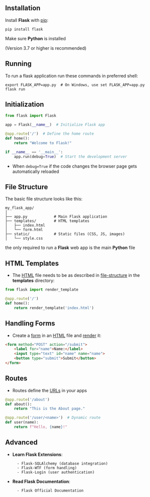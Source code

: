 ## Installation

Install **Flask** with [pip](computer-science/docs/python/libraries.md):

```shell
pip install flask

```

Make sure **Python** is installed 

(Version 3.7 or higher is recommended)

## Running

To run a flask application run these commands in preferred shell:

```shell
export FLASK_APP=app.py  # On Windows, use set FLASK_APP=app.py
flask run
```

## Initialization

```python
from flask import Flask

app = Flask(__name__)  # Initialize Flask app

@app.route('/')  # Define the home route
def home():
    return "Welcome to Flask!"

if __name__ == '__main__':
    app.run(debug=True)  # Start the development server

```

- When `debug=True` if the code changes the browser page gets automatically reloaded

## File Structure

The basic file structure looks like this:

```shell
my_flask_app/
│
├── app.py            # Main Flask application
├── templates/        # HTML templates
│   ├── index.html
│   └── form.html
├── static/           # Static files (CSS, JS, images)
│   └── style.css

```

the only required to run a **Flask** web app is the main **Python** file

## HTML Templates

- The [HTML](contents-html.md) file needs to be as described in [file-structure](computer-science/docs/python/flask/file-structure.md) in the **templates** directory:

```python
from flask import render_template

@app.route('/')
def home():
    return render_template('index.html')

```

## Handling Forms

- Create a [form](forms.md) in an [HTML](contents-html.md) file and [render](html-templates.md) it:

```html
<form method="POST" action="/submit">
    <label for="name">Name:</label>
    <input type="text" id="name" name="name">
    <button type="submit">Submit</button>
</form>
```

## Routes

-  Routes define the [URLs](lecture-8-html-css-javascript.md) in your apps

```python
@app.route('/about')
def about():
    return "This is the About page."

@app.route('/user/<name>')  # Dynamic route
def user(name):
    return f"Hello, {name}!"

```

## Advanced

- **Learn Flask Extensions**:

		- Flask-SQLAlchemy (database integration)
		- Flask-WTF (form handling)
		- Flask-Login (user authentication)

- **Read Flask Documentation**:
		
		- Flask Official Documentation
